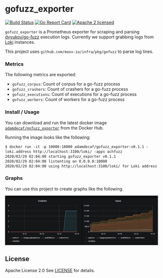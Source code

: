 # gofuzz_exporter

[![Build Status](https://travis-ci.com/adamdecaf/gofuzz_exporter.svg?branch=master)](https://travis-ci.com/adamdecaf/gofuzz_exporter)
[![Go Report Card](https://goreportcard.com/badge/github.com/adamdecaf/gofuzz_exporter)](https://goreportcard.com/report/github.com/adamdecaf/gofuzz_exporter)
[![Apache 2 licensed](https://img.shields.io/badge/license-Apache2-blue.svg)](https://raw.githubusercontent.com/adamdecaf/gofuzz_exporter/master/LICENSE)

`gofuzz_exporter` is a Prometheus exporter for scraping and parsing [dvyukov/go-fuzz](https://github.com/dvyukov/go-fuzz) execution logs. Currently we support grabbing logs from [Loki](https://github.com/grafana/loki) instances.

This project uses `github.com/moov-io/infra/pkg/gofuzz` to parse log lines.

### Metrics

The following metrics are exported:

- `gofuzz_corpus`: Count of corpus for a go-fuzz process
- `gofuzz_crashers`: Count of crashers for a go-fuzz process
- `gofuzz_executions`: Count of executions for a go-fuzz process
- `gofuzz_workers`: Count of workers for a go-fuzz process

### Install / Usage

You can download and run the latest docker image [`adamdecaf/gofuzz_exporter`](https://hub.docker.com/r/adamdecaf/gofuzz_exporter/) from the Docker Hub.

Running the image looks like the following:

```
$ docker run -it -p 10000:10000 adamdecaf/gofuzz_exporter:v0.1.1 -loki.address http://localhost:3100/loki/ -apps achfuzz
2020/02/29 02:04:00 starting gofuzz_exporter v0.1.1
2020/02/29 02:04:00 listenting on 0.0.0.0:10000
2020/02/29 02:04:00 using http://localhost:3100/loki/ for Loki address
```

### Graphs

You can use this project to create graphs like the following.

![](./docs/images/fuzz-stats.png)

## License

Apache License 2.0 See [LICENSE](LICENSE) for details.
